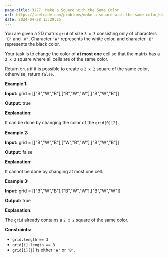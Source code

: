 ```yaml
---
page-title: 3127. Make a Square with the Same Color
url: https://leetcode.com/problems/make-a-square-with-the-same-color/description/
date: 2024-04-28 13:29:25
---
```

You are given a 2D matrix `grid` of size `3 x 3` consisting only of characters `'B'` and `'W'`. Character `'W'` represents the white color, and character `'B'` represents the black color.

Your task is to change the color of **at most one** cell so that the matrix has a `2 x 2` square where all cells are of the same color.

Return `true` if it is possible to create a `2 x 2` square of the same color, otherwise, return `false`.

**Example 1:**

**Input:** grid = \[\["B","W","B"\],\["B","W","W"\],\["B","W","B"\]\]

**Output:** true

**Explanation:**

It can be done by changing the color of the `grid[0][2]`.

**Example 2:**

**Input:** grid = \[\["B","W","B"\],\["W","B","W"\],\["B","W","B"\]\]

**Output:** false

**Explanation:**

It cannot be done by changing at most one cell.

**Example 3:**

**Input:** grid = \[\["B","W","B"\],\["B","W","W"\],\["B","W","W"\]\]

**Output:** true

**Explanation:**

The `grid` already contains a `2 x 2` square of the same color.

**Constraints:**

-   `grid.length == 3`
-   `grid[i].length == 3`
-   `grid[i][j]` is either `'W'` or `'B'`.